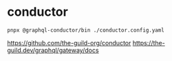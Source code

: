 # conductor

```shell
pnpx @graphql-conductor/bin ./conductor.config.yaml
```
https://github.com/the-guild-org/conductor
https://the-guild.dev/graphql/gateway/docs

